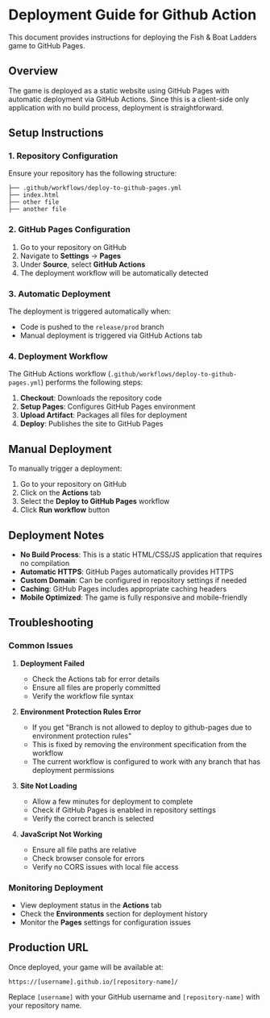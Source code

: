 # Deployment Guide for Github Action

This document provides instructions for deploying the Fish & Boat Ladders game to GitHub Pages.

## Overview

The game is deployed as a static website using GitHub Pages with automatic deployment via GitHub Actions. Since this is a client-side only application with no build process, deployment is straightforward.

## Setup Instructions

### 1. Repository Configuration

Ensure your repository has the following structure:
```
├── .github/workflows/deploy-to-github-pages.yml
├── index.html
├── other file
├── another file
```

### 2. GitHub Pages Configuration

1. Go to your repository on GitHub
2. Navigate to **Settings** → **Pages**
3. Under **Source**, select **GitHub Actions**
4. The deployment workflow will be automatically detected

### 3. Automatic Deployment

The deployment is triggered automatically when:
- Code is pushed to the `release/prod` branch
- Manual deployment is triggered via GitHub Actions tab

### 4. Deployment Workflow

The GitHub Actions workflow (`.github/workflows/deploy-to-github-pages.yml`) performs the following steps:

1. **Checkout**: Downloads the repository code
2. **Setup Pages**: Configures GitHub Pages environment
3. **Upload Artifact**: Packages all files for deployment
4. **Deploy**: Publishes the site to GitHub Pages

## Manual Deployment

To manually trigger a deployment:

1. Go to your repository on GitHub
2. Click on the **Actions** tab
3. Select the **Deploy to GitHub Pages** workflow
4. Click **Run workflow** button

## Deployment Notes

- **No Build Process**: This is a static HTML/CSS/JS application that requires no compilation
- **Automatic HTTPS**: GitHub Pages automatically provides HTTPS
- **Custom Domain**: Can be configured in repository settings if needed
- **Caching**: GitHub Pages includes appropriate caching headers
- **Mobile Optimized**: The game is fully responsive and mobile-friendly

## Troubleshooting

### Common Issues

1. **Deployment Failed**
   - Check the Actions tab for error details
   - Ensure all files are properly committed
   - Verify the workflow file syntax

2. **Environment Protection Rules Error**
   - If you get "Branch is not allowed to deploy to github-pages due to environment protection rules"
   - This is fixed by removing the environment specification from the workflow
   - The current workflow is configured to work with any branch that has deployment permissions

3. **Site Not Loading**
   - Allow a few minutes for deployment to complete
   - Check if GitHub Pages is enabled in repository settings
   - Verify the correct branch is selected

4. **JavaScript Not Working**
   - Ensure all file paths are relative
   - Check browser console for errors
   - Verify no CORS issues with local file access

### Monitoring Deployment

- View deployment status in the **Actions** tab
- Check the **Environments** section for deployment history
- Monitor the **Pages** settings for configuration issues

## Production URL

Once deployed, your game will be available at:
```
https://[username].github.io/[repository-name]/
```

Replace `[username]` with your GitHub username and `[repository-name]` with your repository name.